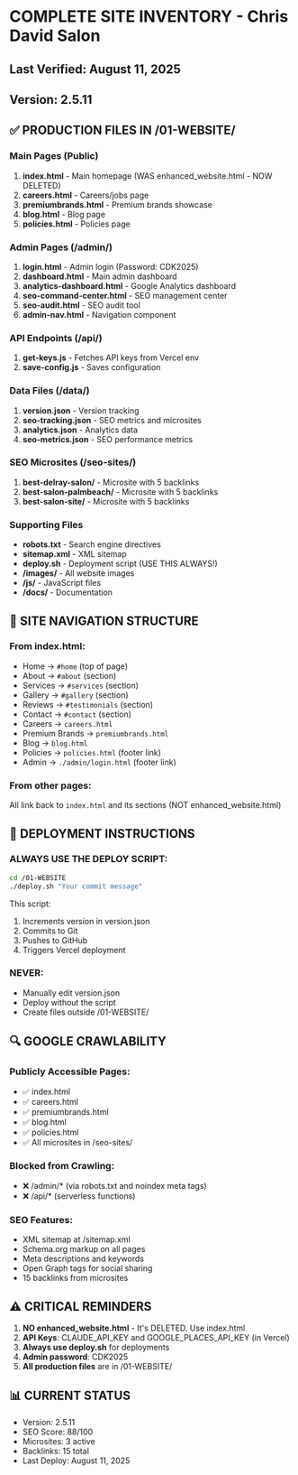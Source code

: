 # COMPLETE SITE INVENTORY - Chris David Salon
## Last Verified: August 11, 2025
## Version: 2.5.11

## ✅ PRODUCTION FILES IN /01-WEBSITE/

### Main Pages (Public)
1. **index.html** - Main homepage (WAS enhanced_website.html - NOW DELETED)
2. **careers.html** - Careers/jobs page
3. **premiumbrands.html** - Premium brands showcase
4. **blog.html** - Blog page
5. **policies.html** - Policies page

### Admin Pages (/admin/)
1. **login.html** - Admin login (Password: CDK2025)
2. **dashboard.html** - Main admin dashboard
3. **analytics-dashboard.html** - Google Analytics dashboard
4. **seo-command-center.html** - SEO management center
5. **seo-audit.html** - SEO audit tool
6. **admin-nav.html** - Navigation component

### API Endpoints (/api/)
1. **get-keys.js** - Fetches API keys from Vercel env
2. **save-config.js** - Saves configuration

### Data Files (/data/)
1. **version.json** - Version tracking
2. **seo-tracking.json** - SEO metrics and microsites
3. **analytics.json** - Analytics data
4. **seo-metrics.json** - SEO performance metrics

### SEO Microsites (/seo-sites/)
1. **best-delray-salon/** - Microsite with 5 backlinks
2. **best-salon-palmbeach/** - Microsite with 5 backlinks  
3. **best-salon-site/** - Microsite with 5 backlinks

### Supporting Files
- **robots.txt** - Search engine directives
- **sitemap.xml** - XML sitemap
- **deploy.sh** - Deployment script (USE THIS ALWAYS!)
- **/images/** - All website images
- **/js/** - JavaScript files
- **/docs/** - Documentation

## 🔗 SITE NAVIGATION STRUCTURE

### From index.html:
- Home → `#home` (top of page)
- About → `#about` (section)
- Services → `#services` (section)
- Gallery → `#gallery` (section)
- Reviews → `#testimonials` (section)
- Contact → `#contact` (section)
- Careers → `careers.html`
- Premium Brands → `premiumbrands.html`
- Blog → `blog.html`
- Policies → `policies.html` (footer link)
- Admin → `./admin/login.html` (footer link)

### From other pages:
All link back to `index.html` and its sections (NOT enhanced_website.html)

## 🚀 DEPLOYMENT INSTRUCTIONS

### ALWAYS USE THE DEPLOY SCRIPT:
```bash
cd /01-WEBSITE
./deploy.sh "Your commit message"
```

This script:
1. Increments version in version.json
2. Commits to Git
3. Pushes to GitHub
4. Triggers Vercel deployment

### NEVER:
- Manually edit version.json
- Deploy without the script
- Create files outside /01-WEBSITE/

## 🔍 GOOGLE CRAWLABILITY

### Publicly Accessible Pages:
- ✅ index.html
- ✅ careers.html
- ✅ premiumbrands.html
- ✅ blog.html
- ✅ policies.html
- ✅ All microsites in /seo-sites/

### Blocked from Crawling:
- ❌ /admin/* (via robots.txt and noindex meta tags)
- ❌ /api/* (serverless functions)

### SEO Features:
- XML sitemap at /sitemap.xml
- Schema.org markup on all pages
- Meta descriptions and keywords
- Open Graph tags for social sharing
- 15 backlinks from microsites

## ⚠️ CRITICAL REMINDERS

1. **NO enhanced_website.html** - It's DELETED. Use index.html
2. **API Keys**: CLAUDE_API_KEY and GOOGLE_PLACES_API_KEY (in Vercel)
3. **Always use deploy.sh** for deployments
4. **Admin password**: CDK2025
5. **All production files** are in /01-WEBSITE/

## 📊 CURRENT STATUS
- Version: 2.5.11
- SEO Score: 88/100
- Microsites: 3 active
- Backlinks: 15 total
- Last Deploy: August 11, 2025